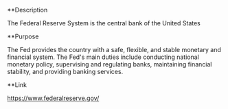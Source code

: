 **Description

The Federal Reserve System is the central bank of the United States

**Purpose

The Fed provides the country with a safe, flexible, and stable monetary and financial system. The Fed's main duties include conducting national monetary policy, supervising and regulating banks, maintaining financial stability, and providing banking services.

**Link

https://www.federalreserve.gov/